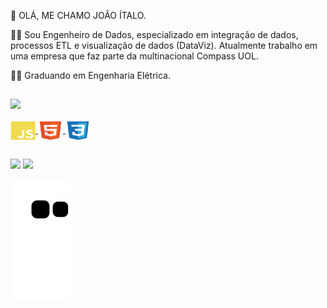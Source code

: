 👋  OLÁ, ME CHAMO JOÃO ÍTALO.

👨‍💻  Sou Engenheiro de Dados, especializado em integração de dados, processos ETL e visualização de dados (DataViz).
         Atualmente trabalho em uma empresa que faz parte da multinacional Compass UOL.

👨‍🎓  Graduando em Engenharia Elétrica.


##

<div align="left">
  <a href="https://github.com/italopro95">
  <img height="180em" src="https://github-readme-stats.vercel.app/api?username=italopro95&show_icons=true&theme=dracula&include_all_commits=true&count_private=true"/>

</div>
        



<div style="display: inline_block"><br>
  <img align="center" alt="italo-Js" height="30" width="40" src="https://raw.githubusercontent.com/devicons/devicon/master/icons/javascript/javascript-plain.svg">
  <img align="center" alt="italo-HTML" height="30" width="40" src="https://raw.githubusercontent.com/devicons/devicon/master/icons/html5/html5-original.svg">
  <img align="center" alt="italo-CSS" height="30" width="40" src="https://raw.githubusercontent.com/devicons/devicon/master/icons/css3/css3-original.svg">
</div>  

##    
        
<div> 
  <a href = "mailto:italotec700@gmail.com"><img src="https://img.shields.io/badge/Gmail-D14836?style=for-the-badge&logo=gmail&logoColor=white" target="_blank"></a>
  <a href="https://www.linkedin.com/in/jo%C3%A3o-%C3%ADtalo-parnaiba-de-souza-b59490181/" target="_blank"><img src="https://img.shields.io/badge/-LinkedIn-%230077B5?style=for-the-badge&logo=linkedin&logoColor=white" target="_blank"></a> 

 ![Snake animation](https://github.com/italopro95/italopro95/blob/output/github-contribution-grid-snake.svg)

</div>    
